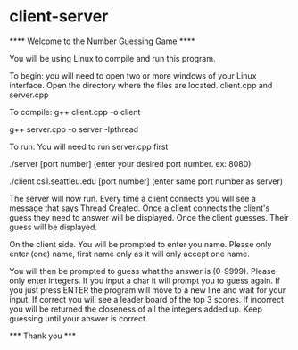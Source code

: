 # client-server

**** Welcome to the Number Guessing Game ****

You will be using Linux to compile and run this program.

To begin: you will need to open two or more windows of your Linux interface.
Open the directory where the files are located. client.cpp and server.cpp

To compile: 
g++ client.cpp -o client 

g++ server.cpp -o server -lpthread

To run:
You will need to run server.cpp first

./server [port number] (enter your desired port number. ex: 8080)

./client cs1.seattleu.edu [port number] (enter same port number as server)

The server will now run. Every time a client connects you will see a message that says
Thread Created. Once a client connects the client's guess they need to answer will be
displayed. Once the client guesses. Their guess will be displayed.

On the client side. You will be prompted to enter you name. Please only enter (one) name,
first name only as it will only accept one name. 

You will then be prompted to guess what the answer is (0-9999). Please only enter 
integers. If you input a char it will prompt you to guess again. If you just press ENTER
the program will move to a new line and wait for your input.  If correct you will see a 
leader board of the top 3 scores. If incorrect you will be returned the closeness of all
the integers added up. Keep guessing until your answer is correct. 

*** Thank you ***

